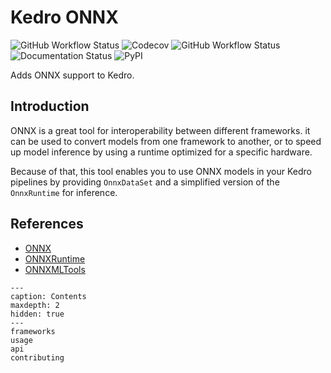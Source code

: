 # Kedro ONNX

![GitHub Workflow Status](https://img.shields.io/github/workflow/status/nickolasrm/kedro-onnx/Build)
![Codecov](https://img.shields.io/codecov/c/gh/nickolasrm/kedro-onnx)
![GitHub Workflow Status](https://img.shields.io/github/workflow/status/nickolasrm/kedro-onnx/Release?label=release)
![Documentation Status](https://readthedocs.org/projects/kedro-onnx/badge/?version=latest)
![PyPI](https://img.shields.io/pypi/v/kedro-onnx)

Adds ONNX support to Kedro.

## Introduction

ONNX is a great tool for interoperability between different frameworks. it can
be used to convert models from one framework to another, or to speed up model
inference by using a runtime optimized for a specific hardware.

Because of that, this tool enables you to use ONNX models in your Kedro
pipelines by providing `OnnxDataSet` and a simplified version of the
`OnnxRuntime` for inference.

## References

- [ONNX](https://onnx.ai/)
- [ONNXRuntime](https://onnxruntime.ai/)
- [ONNXMLTools](https://github.com/onnx/onnxmltools)

```{toctree}
---
caption: Contents
maxdepth: 2
hidden: true
---
frameworks
usage
api
contributing
```
